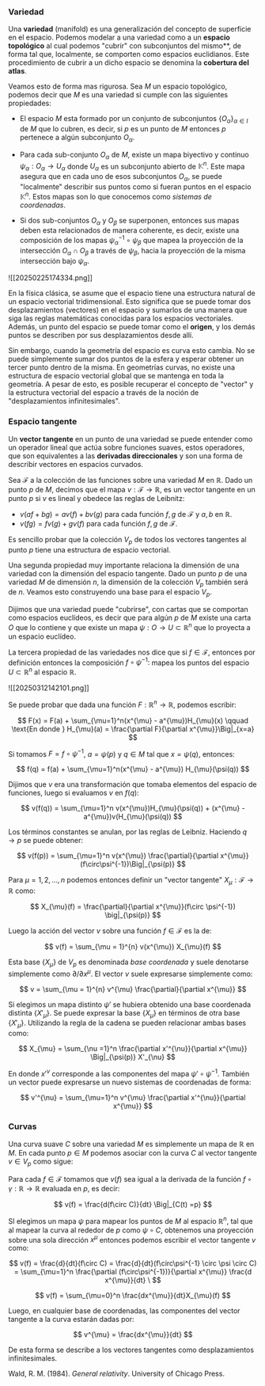 ### Variedad 

Una **variedad** (manifold) es una generalización del concepto de superficie en el espacio. Podemos modelar a una variedad como a un **espacio topológico** al cual podemos "cubrir" con subconjuntos del mismo**, de forma tal que, localmente, se comporten como espacios euclidianos. Este procedimiento de cubrir a un dicho espacio se denomina la **cobertura del atlas**.
 
 Veamos esto de forma mas rigurosa. Sea $M$ un espacio topológico, podemos decir que $M$ es una variedad si cumple con las siguientes propiedades:

- El espacio $M$ esta formado por un conjunto de subconjuntos $\{O_{\alpha}\}_{\alpha\in I}$ de $M$ que lo cubren, es decir, si $p$ es un punto de $M$ entonces $p$ pertenece a algún subconjunto $O_{\alpha}$.     

- Para cada sub-conjunto $O_{\alpha}$ de $M$, existe un mapa biyectivo y continuo $\psi_{\alpha}: O_{\alpha} \rightarrow U_{\alpha}$ donde $U_{\alpha}$  es un subconjunto abierto de $\mathbb{K}^n$.  Este mapa asegura que en cada uno de esos subconjuntos $O_{\alpha}$, se puede "localmente" describir sus puntos como si fueran puntos en el espacio $\mathbb{K}^{n}$. Estos mapas son lo que conocemos como *sistemas de coordenadas*.

-  Si dos sub-conjuntos $O_{\alpha}$ y $O_{\beta}$ se superponen, entonces sus mapas deben esta relacionados de manera coherente, es decir, existe una composición de los mapas $\psi_{\alpha}^{-1} \circ \psi_{\beta}$ que mapea la proyección de la intersección $O_{\alpha} \cap O_{\beta}$ a través de $\psi_{\beta}$, hacia la proyección de la misma intersección bajo $\psi_{\alpha}$.


![[20250225174334.png]]


En la física clásica, se asume que el espacio tiene una estructura natural de un espacio vectorial tridimensional. Esto significa que se puede tomar dos desplazamientos (vectores) en el espacio y sumarlos de una manera que siga las reglas matemáticas conocidas para los espacios vectoriales. Además, un punto del espacio se puede tomar como el **origen**, y los demás puntos se describen por sus desplazamientos desde allí.

Sin embargo, cuando la geometría del espacio es curva esto cambia. No se puede simplemente sumar dos puntos de la esfera y esperar obtener un tercer punto dentro de la misma. En geometrías curvas, no existe una estructura de espacio vectorial global que se mantenga en toda la geometría. A pesar de esto, es posible recuperar el concepto de "vector" y la estructura vectorial del espacio a través de la noción de "desplazamientos infinitesimales".

### Espacio tangente 

Un **vector tangente** en un punto de una variedad se puede entender como un operador lineal que actúa sobre funciones suaves, estos operadores, que son equivalentes a las **derivadas direccionales** y son una forma de describir vectores en espacios curvados.

Sea $\mathcal{F}$ a la colección de las funciones sobre una variedad $M$ en $\mathbb{R}$.  Dado un punto $p$ de $M$, decimos que el mapa $v: \mathcal{F} \rightarrow \mathbb{R}$, es un vector tangente en un punto $p$ si $v$ es lineal y obedece las reglas de Leibnitz:

- $v(af+bg) = av(f)+bv(g)$ para cada función $f, g$ de $\mathcal{F}$ y $a,b$ en $\mathbb{R}$.
- $v(fg) = fv(g) + gv(f)$  para cada función $f, g$ de $\mathcal{F}$.  

Es sencillo probar que la colección $V_p$ de todos los vectores tangentes al punto $p$ tiene una estructura de espacio vectorial. 

Una segunda propiedad muy importante relaciona la dimensión de una variedad con la dimensión del espacio tangente.  Dado un punto $p$ de una variedad $M$ de dimensión $n$, la dimensión de la colección $V_p$ también será de $n$. Veamos esto construyendo una base para el espacio $V_p$.

Dijimos que una variedad puede "cubrirse", con cartas que se comportan como espacios euclídeos, es decir que para algún $p$ de $M$ existe una carta $O$ que lo contiene y que existe un mapa $\psi: O \rightarrow U \subset \mathbb{R}^n$ que lo proyecta a un espacio euclídeo.  

La tercera propiedad de las variedades nos dice que si $f \in \mathcal{F}$, entonces por definición entonces la composición $f \circ \psi^{-1}:$ mapea los puntos del espacio $U \subset \mathbb{R}^n$ al espacio $\mathbb{R}$.


![[20250312142101.png]]

Se puede probar que dada una función $F: \mathbb{R}^n \rightarrow \mathbb{R}$, podemos escribir:

$$
F(x) = F(a) + \sum_{\mu=1}^n(x^{\mu} - a^{\mu})H_{\mu}(x) \qquad \text{En donde } H_{\mu}(a) = \frac{\partial F}{\partial x^{\mu}}\Big|_{x=a}
$$

Si tomamos $F = f \circ \psi^{-1}$, $a = \psi(p)$ y $q \in M$ tal que $x = \psi(q)$, entonces:

$$
f(q) = f(a) + \sum_{\mu=1}^n(x^{\mu} - a^{\mu}) H_{\mu}(\psi(q))
$$

Dijimos que $v$ era una transformación que tomaba elementos del espacio de funciones, luego si evaluamos $v$ en $f(q)$:

$$
v(f(q)) = \sum_{\mu=1}^n v(x^{\mu})H_{\mu}(\psi(q)) + (x^{\mu} - a^{\mu})v(H_{\mu}(\psi(q))
$$

Los términos constantes se anulan, por las reglas de Leibniz. Haciendo $q \rightarrow p$ se puede obtener:

$$
v(f(p)) = \sum_{\mu=1}^n v(x^{\mu}) \frac{\partial}{\partial x^{\mu}} (f\circ\psi^{-1})\Big|_{\psi(p)}
$$

Para $\mu = 1,2,...,n$ podemos entonces definir un "vector tangente"  $X_{\mu}: \mathcal{F} \rightarrow \mathbb {R}$ como:

$$ 
X_{\mu}(f) = \frac{\partial}{\partial x^{\mu}}(f\circ \psi^{-1}) \big|_{\psi(p)}
$$

Luego la acción del vector $v$ sobre una función $f \in \mathcal{F}$ es la de:

$$
v(f) = \sum_{\mu = 1}^{n} v(x^{\mu}) X_{\mu}(f)
$$

Esta base $\{X_{\mu}\}$ de $V_p$ es denominada *base coordenada* y suele denotarse simplemente como $\partial/\partial x^{\mu}$. El vector $v$ suele expresarse simplemente como:

$$
v = \sum_{\mu = 1}^{n} v^{\mu} \frac{\partial}{\partial x^{\mu}}
$$


Si elegimos un mapa distinto $\psi'$ se hubiera obtenido una base coordenada distinta $\{X'_{\mu}\}$. Se puede expresar la base $\{X_{\mu}\}$ en términos de otra base $\{X'_{\mu}\}$. Utilizando la regla de la cadena se pueden relacionar ambas bases como:

$$ 
X_{\mu} = \sum_{\nu =1}^n \frac{\partial x'^{\nu}}{\partial x^{\mu}} \Big|_{\psi(p)} X'_{\nu} 
$$

En donde $x'^{\nu}$ corresponde a las componentes del mapa $\psi' \circ \psi^{-1}$.  También un vector puede expresarse un nuevo sistemas de coordenadas de forma:

$$
v'^{\nu} = \sum_{\mu=1}^n v^{\mu} \frac{\partial x'^{\nu}}{\partial x^{\mu}}
$$





### Curvas

Una curva suave $C$ sobre una variedad $M$ es simplemente un mapa de $\mathbb{R}$ en $M$. En cada punto $p \in M$ podemos asociar con la curva $C$ al vector tangente $v \in V_p$ como sigue:

Para cada $f \in \mathcal{F}$ tomamos que $v(f)$ sea igual a la derivada de la función $f \circ \gamma: \mathbb{R} \rightarrow \mathbb{R}$ evaluada en $p$, es decir:

$$
v(f) = \frac{d(f\circ C)}{dt} \Big|_{C(t) =p}
$$

SI elegimos un mapa $\psi$ para mapear los puntos de $M$ al espacio $\mathbb{R}^n$, tal que al mapear la curva al rededor de $p$ como $\psi \circ C$, obtenemos una proyección sobre una sola dirección $x^{\mu}$ entonces podemos escribir el vector tangente $v$ como: 

$$
v(f) = \frac{d}{dt}(f\circ C) = \frac{d}{dt}(f\circ\psi^{-1} \circ \psi \circ C) = \sum_{\mu=1}^n \frac{\partial (f\circ\psi^{-1})}{\partial x^{\mu}} \frac{d x^{\mu}}{dt} \
$$

$$
v(f) = \sum_{\mu=0}^n \frac{dx^{\mu}}{dt}X_{\mu}(f)
$$

Luego, en cualquier base de coordenadas, las componentes del vector tangente a la curva estarán dadas por:

$$
v^{\mu} = \frac{dx^{\mu}}{dt}
$$

De esta forma se describe a los vectores tangentes como desplazamientos infinitesimales. 




Wald, R. M. (1984). _General relativity_. University of Chicago Press.